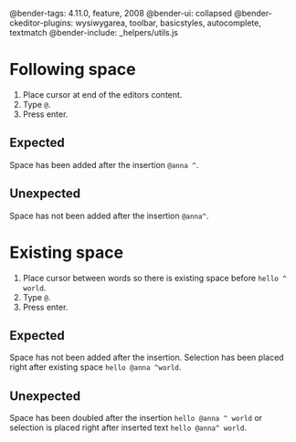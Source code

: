 @bender-tags: 4.11.0, feature, 2008
@bender-ui: collapsed
@bender-ckeditor-plugins: wysiwygarea, toolbar, basicstyles, autocomplete, textmatch
@bender-include: _helpers/utils.js

# Following space

1. Place cursor at end of the editors content.
1. Type `@`.
1. Press enter.

## Expected

Space has been added after the insertion `@anna ^`.

## Unexpected

Space has not been added after the insertion `@anna^`.

# Existing space

1. Place cursor between words so there is existing space before `hello ^ world`.
2. Type `@`.
1. Press enter.

## Expected

Space has not been added after the insertion. Selection has been placed right after existing space `hello @anna ^world`.

## Unexpected

Space has been doubled after the insertion `hello @anna ^ world` or selection is placed right after inserted text `hello @anna^ world`.
